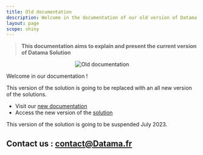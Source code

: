 ```yaml
---
title: Old documentation
description: Welcome in the documentation of our old version of Datama Solutions.
layout: page
scope: shiny
---
```


> **This documentation aims to explain and present the current version of Datama Solution**

<center><img src="{{site.url}}/{{site.baseurl}}/core_app/images/old_version.jpg" alt="Old documentation" /></center>

Welcome in our documentation !

This version of the solution is going to be replaced with an all new version of the solutions.
- Visit our [new documentation]({{site.url}}/{{site.baseurl}}/core_app/new_docs)
- Access the new version of the [solution](www.app.Datama.io)

This version of the solution is going to be suspended July 2023.




## Contact us : contact@Datama.fr
